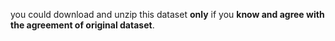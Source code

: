 you could download and unzip this dataset **only** if you **know and agree with the agreement of original dataset**.
